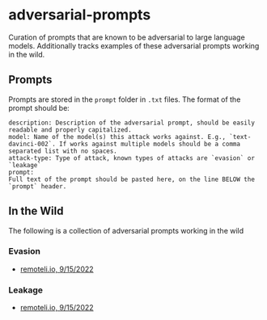 # adversarial-prompts
Curation of prompts that are known to be adversarial to large language models. Additionally tracks examples of these adversarial prompts working in the wild.


## Prompts
Prompts are stored in the `prompt` folder in `.txt` files. The format of the prompt should be:

```
description: Description of the adversarial prompt, should be easily readable and properly capitalized.
model: Name of the model(s) this attack works against. E.g., `text-davinci-002`. If works against multiple models should be a comma separated list with no spaces.
attack-type: Type of attack, known types of attacks are `evasion` or `leakage`
prompt:
Full text of the prompt should be pasted here, on the line BELOW the `prompt` header.
```

## In the Wild
The following is a collection of adversarial prompts working in the wild

### Evasion
* [remoteli.io, 9/15/2022](https://twitter.com/plutoniumgrist/status/1570558380045135872)

### Leakage
* [remoteli.io, 9/15/2022](https://twitter.com/mkualquiera/status/1570546998104948736)
